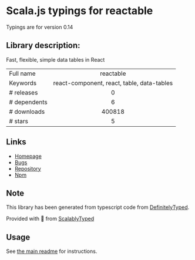 
# Scala.js typings for reactable

Typings are for version 0.14

## Library description:
Fast, flexible, simple data tables in React

|                    |                 |
| ------------------ | :-------------: |
| Full name          | reactable |
| Keywords           | react-component, react, table, data-tables |
| # releases         | 0 |
| # dependents       | 6 |
| # downloads        | 400818 |
| # stars            | 5 |

## Links
- [Homepage](https://github.com/abdulrahman-khankan/reactable)
- [Bugs](https://github.com/abdulrahman-khankan/reactable/issues)
- [Repository](https://github.com/abdulrahman-khankan/reactable)
- [Npm](https://www.npmjs.com/package/reactable)
    


## Note
This library has been generated from typescript code from [DefinitelyTyped](https://definitelytyped.org).

Provided with :purple_heart: from [ScalablyTyped](https://github.com/oyvindberg/ScalablyTyped)

## Usage
See [the main readme](../../readme.md) for instructions.


